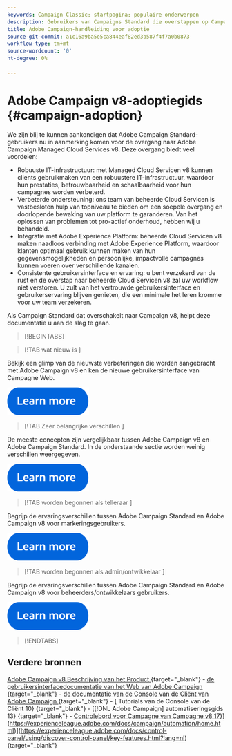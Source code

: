 ```yaml
---
keywords: Campaign Classic; startpagina; populaire onderwerpen
description: Gebruikers van Campaigns Standard die overstappen op Campagne v8 leren hoe ze aan de slag kunnen gaan.
title: Adobe Campaign-handleiding voor adoptie
source-git-commit: a1c16a9ba5e5ca844eaf82ed3b587f4f7a0b0873
workflow-type: tm+mt
source-wordcount: '0'
ht-degree: 0%

---
```


# Adobe Campaign v8-adoptiegids {#campaign-adoption}


We zijn blij te kunnen aankondigen dat Adobe Campaign Standard-gebruikers nu in aanmerking komen voor de overgang naar Adobe Campaign Managed Cloud Services v8. Deze overgang biedt veel voordelen:

* Robuuste IT-infrastructuur: met Managed Cloud Servicen v8 kunnen clients gebruikmaken van een robuustere IT-infrastructuur, waardoor hun prestaties, betrouwbaarheid en schaalbaarheid voor hun campagnes worden verbeterd.
* Verbeterde ondersteuning: ons team van beheerde Cloud Servicen is vastbesloten hulp van topniveau te bieden om een soepele overgang en doorlopende bewaking van uw platform te garanderen. Van het oplossen van problemen tot pro-actief onderhoud, hebben wij u behandeld.
* Integratie met Adobe Experience Platform: beheerde Cloud Servicen v8 maken naadloos verbinding met Adobe Experience Platform, waardoor klanten optimaal gebruik kunnen maken van hun gegevensmogelijkheden en persoonlijke, impactvolle campagnes kunnen voeren over verschillende kanalen.
* Consistente gebruikersinterface en ervaring: u bent verzekerd van de rust en de overstap naar beheerde Cloud Servicen v8 zal uw workflow niet verstoren. U zult van het vertrouwde gebruikersinterface en gebruikerservaring blijven genieten, die een minimale het leren kromme voor uw team verzekeren.

Als Campaign Standard dat overschakelt naar Campaign v8, helpt deze documentatie u aan de slag te gaan.

>[!BEGINTABS]

>[!TAB  wat nieuw is ]

Bekijk een glimp van de nieuwste verbeteringen die worden aangebracht met Adobe Campaign v8 en ken de nieuwe gebruikersinterface van Campagne Web.

[![afbeelding](../v8/assets/do-not-localize/learn-more-button.svg)](get-started/overview.md)


>[!TAB  Zeer belangrijke verschillen ]

De meeste concepten zijn vergelijkbaar tussen Adobe Campaign v8 en Adobe Campaign Standard. In de onderstaande sectie worden weinig verschillen weergegeven.

[![afbeelding](../v8/assets/do-not-localize/learn-more-button.svg)](get-started/overview.md#experiences)

>[!TAB  worden begonnen als telleraar ]

Begrijp de ervaringsverschillen tussen Adobe Campaign Standard en Adobe Campaign v8 voor markeringsgebruikers.

[![afbeelding](../v8/assets/do-not-localize/learn-more-button.svg)](get-started/marketers.md)

>[!TAB  worden begonnen als admin/ontwikkelaar ]

Begrijp de ervaringsverschillen tussen Adobe Campaign Standard en Adobe Campaign v8 voor beheerders/ontwikkelaars gebruikers.

[![afbeelding](../v8/assets/do-not-localize/learn-more-button.svg)](get-started/admin-developers.md)

>[!ENDTABS]

<!--
## Explore the documentation

<table style="table-layout:auto">
  <tr style="border: 0;">
    <td>
      <img src="../v8/assets/do-not-localize/icon-start.svg" width="35px">
    <br/>
      <strong>Get started</strong><br/><a href="../v8/start/campaign-ui.md">User interface</a> - <a href="../v8/start/ac-components.md">Components & processes</a> - <a href="../v8/start/v7-to-v8.md">From Classic v7 to v8</a> - <a href="../v8/start/campaign-faq.md">FAQ</a>
    </td>
    <td>
      <img src="../v8/assets/do-not-localize/icon-experience.svg" width="35px">
    <br/>
      <strong>Customer's experience</strong><br/><a href="../automation/workflow/about-workflows.md" target="_blank">Automate with workflows</a> - <a href="../automation/campaigns/set-up-campaigns.md" target="_blank">Campaign orchestration</a> - <a href="../v8/interaction/interaction.md">Decision management</a> - <a href="../v8/send/personalize.md">Personalization</a>
    </td>
    <td>
      <img src="../v8/assets/do-not-localize/icon-send.svg" width="35px">
    <br/>
      <strong>Send messages</strong><br/><a href="../v8/start/create-message.md">Get started</a> - <a href="../v8/send/preview-and-proof.md">Preview & proofs</a> - <a href="../v8/send/predictive.md">Send-time optimization</a> - <a href="../v8/reporting/gs-reporting.md">Reporting & analytics</a>
    </td>
  </tr>
  <tr style="border: 0;">
    <td>
      <img src="../v8/assets/do-not-localize/icon_profile-audience.svg" width="35px">
    <br/>
      <strong>Profiles & audiences</strong><br/><a href="../v8/audiences/create-profiles.md">Add profiles</a> - <a href="../v8/audiences/create-audiences.md">Create audiences</a> - <a href="../v8/start/subscriptions.md">Manage subscriptions</a> - <a href="../v8/start/privacy.md">Privacy</a>
    </td>
    <td>
      <img src="../v8/assets/do-not-localize/icon-configure.svg" width="35px">
    <br/>
      <strong>Architecture & configuration</strong><br/><a href="../v8/architecture/architecture.md">Architecture</a> - <a href="../v8/start/implement.md">Campaign v8 implementation</a> - <a href="../v8/connect/integration.md">Connect with other solutions</a> - <a href="../v8/start/gs-permissions.md">Users & permissions</a>
    </td>
    <td>
      <img src="../v8/assets/do-not-localize/icon-dev.svg" width="35px">
    <br/>
      <strong>Developer resources</strong><br/><a href="../v8/dev/datamodel.md">Campaign v8 datamodel</a> - <a href="../v8/dev/schemas.md">Schemas</a> - <a href="../v8/dev/api.md">APIs</a>
    </td>
  </tr>
</table> -->

## Verdere bronnen

[ Adobe Campaign v8 Beschrijving van het Product ](https://helpx.adobe.com/nl/legal/product-descriptions/adobe-campaign-managed-cloud-services.html) {target="_blank"} - [ de gebruikersinterfacedocumentatie van het Web van Adobe Campaign ](https://experienceleague.adobe.com/docs/campaign-web/v8/campaign-web-home.html) {target="_blank"} - [ de documentatie van de Console van de Cliënt van Adobe Campaign ](https://experienceleague.adobe.com/en/docs/campaign/campaign-v8/campaign-home) {target="_blank"} - [ Tutorials van de Console van de Cliënt 10} {target="_blank"} - [[!DNL Adobe Campaign]  automatiseringsgids 13} {target="_blank"} - [ Controlebord voor Campagne van Campagne v8 17}](https://experienceleague.adobe.com/docs/campaign-learn/tutorials/overview.html)](https://experienceleague.adobe.com/docs/campaign/automation/home.html)](https://experienceleague.adobe.com/docs/control-panel/using/discover-control-panel/key-features.html?lang=nl){target="_blank"}

